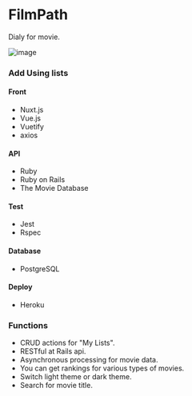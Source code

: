# FilmPath
Dialy for movie.

![image](https://user-images.githubusercontent.com/75968942/120345980-ee157a00-c335-11eb-89f4-b2ef81639c32.png)
### Add Using lists
#### Front
- Nuxt.js
- Vue.js
- Vuetify
- axios
#### API
- Ruby
- Ruby on Rails
- The Movie Database
#### Test
- Jest
- Rspec
#### Database
- PostgreSQL
#### Deploy
- Heroku

### Functions
- CRUD actions for "My Lists".
- RESTful at Rails api.
- Asynchronous processing for movie data.
- You can get rankings for various types of movies.
- Switch light theme or dark theme.
- Search for movie title.
